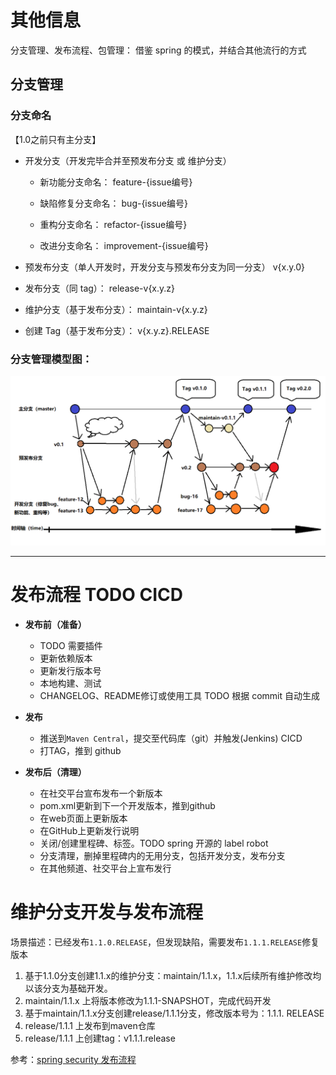 # 其他信息

分支管理、发布流程、包管理：
借鉴 spring 的模式，并结合其他流行的方式


## 分支管理

### 分支命名

【1.0之前只有主分支】

- 开发分支（开发完毕合并至预发布分支 或 维护分支）
    - 新功能分支命名：
    feature-{issue编号}
    
    - 缺陷修复分支命名：
    bug-{issue编号}
    
    - 重构分支命名：
    refactor-{issue编号}
    
    - 改进分支命名：
    improvement-{issue编号}

- 预发布分支（单人开发时，开发分支与预发布分支为同一分支）
v{x.y.0}    

- 发布分支（同 tag）：
release-v{x.y.z}

- 维护分支（基于发布分支）：
maintain-v{x.y.z}

- 创建 Tag（基于发布分支）：
v{x.y.z}.RELEASE

### 分支管理模型图：

![分支管理模型图](doc/img/gitFlow.png)

---

# 发布流程 TODO CICD
- **发布前（准备）**
    - TODO 需要插件
    - 更新依赖版本
    - 更新发行版本号
    - 本地构建、测试
    - CHANGELOG、README修订或使用工具 TODO 根据 commit 自动生成

- **发布**
    - 推送到`Maven Central`，提交至代码库（git）并触发(Jenkins) CICD
    - 打TAG，推到 github

- **发布后（清理）**
    - 在社交平台宣布发布一个新版本
    - pom.xml更新到下一个开发版本，推到github
    - 在web页面上更新版本
    - 在GitHub上更新发行说明
    - 关闭/创建里程碑、标签。TODO spring 开源的 label robot
    - 分支清理，删掉里程碑内的无用分支，包括开发分支，发布分支
    - 在其他频道、社交平台上宣布发行


# 维护分支开发与发布流程
场景描述：已经发布`1.1.0.RELEASE`，但发现缺陷，需要发布`1.1.1.RELEASE`修复版本

1.	基于1.1.0分支创建1.1.x的维护分支：maintain/1.1.x，1.1.x后续所有维护修改均以该分支为基础开发。
2.	maintain/1.1.x 上将版本修改为1.1.1-SNAPSHOT，完成代码开发
3.	基于maintain/1.1.x分支创建release/1.1.1分支，修改版本号为：1.1.1. RELEASE
4.	release/1.1.1 上发布到maven仓库
5.	release/1.1.1 上创建tag：v1.1.1.release

参考：[spring security 发布流程](https://github.com/spring-projects/spring-security/wiki/Release-Process)
